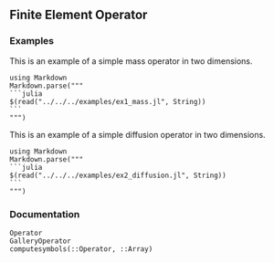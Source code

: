 ## Finite Element Operator

### Examples

This is an example of a simple mass operator in two dimensions.

````@eval
using Markdown
Markdown.parse("""
```julia
$(read("../../../examples/ex1_mass.jl", String))
```
""")
````

This is an example of a simple diffusion operator in two dimensions.

````@eval
using Markdown
Markdown.parse("""
```julia
$(read("../../../examples/ex2_diffusion.jl", String))
```
""")
````

### Documentation

```@docs
Operator
GalleryOperator
computesymbols(::Operator, ::Array)
```
